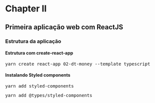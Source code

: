 # Chapter II

## Primeira aplicação web com ReactJS

### Estrutura da aplicação

#### Estrutura com create-react-app
<pre>yarn create react-app 02-dt-money --template typescript</pre>

#### Instalando Styled components
<pre>yarn add styled-components</pre>
<pre>yarn add @types/styled-components</pre>